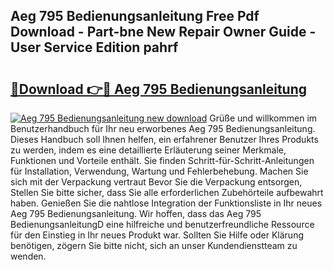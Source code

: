 ## Aeg 795 Bedienungsanleitung Free Pdf Download - Part-bne New Repair Owner Guide - User Service Edition pahrf

# <h2><a href="http://df55fz.blite.top/?on=Aeg+795+Bedienungsanleitung">🔗Download 👉🔴 Aeg 795 Bedienungsanleitung</a></h2>

[![Aeg 795 Bedienungsanleitung new download](https://i.imgur.com/lujVjoI.png)](http://df55fz.blite.top/?on=Aeg+795+Bedienungsanleitung)
Grüße und willkommen im Benutzerhandbuch für Ihr neu erworbenes Aeg 795 Bedienungsanleitung. Dieses Handbuch soll Ihnen helfen, ein erfahrener Benutzer Ihres Produkts zu werden, indem es eine detaillierte Erläuterung seiner Merkmale, Funktionen und Vorteile enthält. Sie finden Schritt-für-Schritt-Anleitungen für Installation, Verwendung, Wartung und Fehlerbehebung. Machen Sie sich mit der Verpackung vertraut Bevor Sie die Verpackung entsorgen, Stellen Sie bitte sicher, dass Sie alle erforderlichen Zubehörteile aufbewahrt haben. Genießen Sie die nahtlose Integration der Funktionsliste in Ihr neues Aeg 795 Bedienungsanleitung. Wir hoffen, dass das Aeg 795 BedienungsanleitungD eine hilfreiche und benutzerfreundliche Ressource für den Einstieg in Ihr neues Produkt war. Sollten Sie Hilfe oder Klärung benötigen, zögern Sie bitte nicht, sich an unser Kundendienstteam zu wenden.
